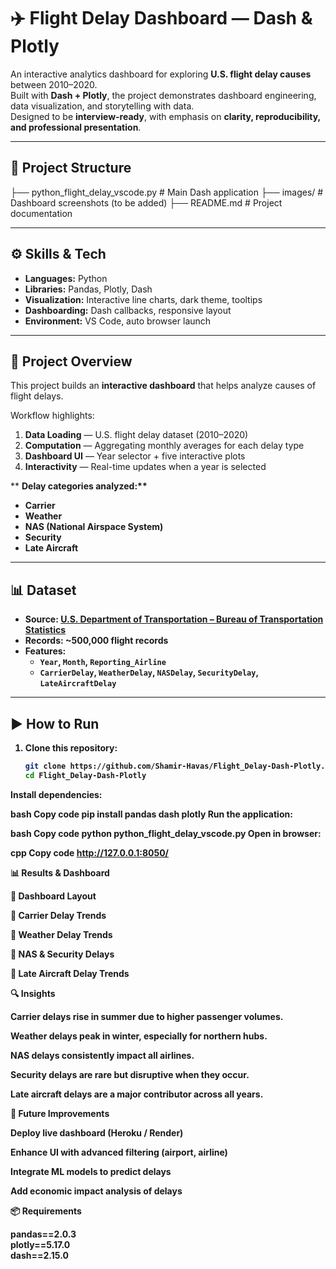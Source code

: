 # <b>✈️ Flight Delay Dashboard — Dash & Plotly</b>  

An interactive analytics dashboard for exploring **U.S. flight delay causes** between 2010–2020.  
Built with **Dash + Plotly**, the project demonstrates dashboard engineering, data visualization, and storytelling with data.  
Designed to be **interview-ready**, with emphasis on **clarity, reproducibility, and professional presentation**.  

---

## <b> 📂 Project Structure  </b>

├── python_flight_delay_vscode.py # Main Dash application
├── images/ # Dashboard screenshots (to be added)
├── README.md # Project documentation


---

## <b>⚙️ Skills & Tech </b> 

- **Languages:** Python  
- **Libraries:** Pandas, Plotly, Dash  
- **Visualization:** Interactive line charts, dark theme, tooltips  
- **Dashboarding:** Dash callbacks, responsive layout  
- **Environment:** VS Code, auto browser launch  

---

## <b>📝 Project Overview </b> 

This project builds an **interactive dashboard** that helps analyze causes of flight delays.  

Workflow highlights:  
1. **Data Loading** — U.S. flight delay dataset (2010–2020)  
2. **Computation** — Aggregating monthly averages for each delay type  
3. **Dashboard UI** — Year selector + five interactive plots  
4. **Interactivity** — Real-time updates when a year is selected  

** <b>Delay categories analyzed:<b>**  
- Carrier  
- Weather  
- NAS (National Airspace System)  
- Security  
- Late Aircraft  

---

## <b>📊 Dataset  </b>

- **Source:** [U.S. Department of Transportation – Bureau of Transportation Statistics](https://www.transtats.bts.gov/)  
- **Records:** ~500,000 flight records  
- **Features:**  
  - `Year`, `Month`, `Reporting_Airline`  
  - `CarrierDelay`, `WeatherDelay`, `NASDelay`, `SecurityDelay`, `LateAircraftDelay`  

---

## <b>▶️ How to Run </b> 

1. Clone this repository:  
   ```bash
   git clone https://github.com/Shamir-Havas/Flight_Delay-Dash-Plotly.git
   cd Flight_Delay-Dash-Plotly
Install dependencies:

bash
Copy code
pip install pandas dash plotly
Run the application:

bash
Copy code
python python_flight_delay_vscode.py
Open in browser:

cpp
Copy code
http://127.0.0.1:8050/

<b>📊 Results & Dashboard</b>

🔹 Dashboard Layout

🔹 Carrier Delay Trends

🔹 Weather Delay Trends

🔹 NAS & Security Delays

🔹 Late Aircraft Delay Trends

<b>🔍 Insights</b>

Carrier delays rise in summer due to higher passenger volumes.

Weather delays peak in winter, especially for northern hubs.

NAS delays consistently impact all airlines.

Security delays are rare but disruptive when they occur.

Late aircraft delays are a major contributor across all years.

<b>🚀 Future Improvements</b>

Deploy live dashboard (Heroku / Render)

Enhance UI with advanced filtering (airport, airline)

Integrate ML models to predict delays

Add economic impact analysis of delays

<b>📦 Requirements</b>

pandas==2.0.3  
plotly==5.17.0  
dash==2.15.0  

